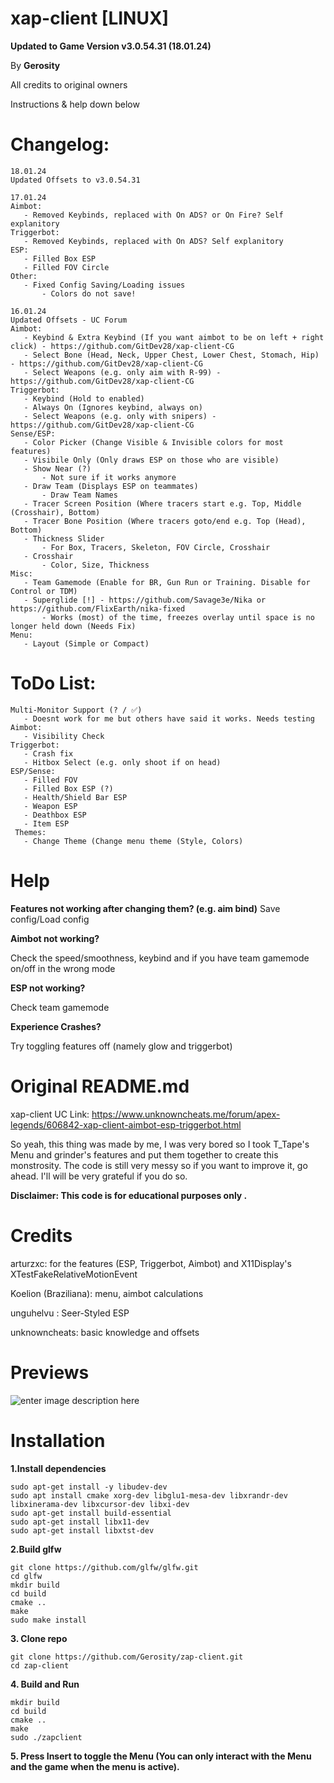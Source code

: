 # xap-client  [LINUX]
**Updated to Game Version v3.0.54.31 (18.01.24)**

By **Gerosity**

All credits to original owners

Instructions & help down below

# Changelog:
    18.01.24
    Updated Offsets to v3.0.54.31

    17.01.24
    Aimbot:
       - Removed Keybinds, replaced with On ADS? or On Fire? Self explanitory
    Triggerbot:
       - Removed Keybinds, replaced with On ADS? Self explanitory
    ESP:
       - Filled Box ESP
       - Filled FOV Circle
    Other:
       - Fixed Config Saving/Loading issues
           - Colors do not save!

    16.01.24
    Updated Offsets - UC Forum
    Aimbot:
       - Keybind & Extra Keybind (If you want aimbot to be on left + right click) - https://github.com/GitDev28/xap-client-CG
       - Select Bone (Head, Neck, Upper Chest, Lower Chest, Stomach, Hip) - https://github.com/GitDev28/xap-client-CG
       - Select Weapons (e.g. only aim with R-99) - https://github.com/GitDev28/xap-client-CG
    Triggerbot:
       - Keybind (Hold to enabled)
       - Always On (Ignores keybind, always on)
       - Select Weapons (e.g. only with snipers) - https://github.com/GitDev28/xap-client-CG
    Sense/ESP:
       - Color Picker (Change Visible & Invisible colors for most features)
       - Visibile Only (Only draws ESP on those who are visible)
       - Show Near (?)
           - Not sure if it works anymore
       - Draw Team (Displays ESP on teammates)
           - Draw Team Names
       - Tracer Screen Position (Where tracers start e.g. Top, Middle (Crosshair), Bottom)
       - Tracer Bone Position (Where tracers goto/end e.g. Top (Head), Bottom)
       - Thickness Slider
           - For Box, Tracers, Skeleton, FOV Circle, Crosshair
       - Crosshair
           - Color, Size, Thickness
    Misc:
       - Team Gamemode (Enable for BR, Gun Run or Training. Disable for Control or TDM)
       - Superglide [!] - https://github.com/Savage3e/Nika or https://github.com/FlixEarth/nika-fixed
           - Works (most) of the time, freezes overlay until space is no longer held down (Needs Fix)
    Menu:
       - Layout (Simple or Compact)
       
# ToDo List:
    Multi-Monitor Support (? / ✅) 
       - Doesnt work for me but others have said it works. Needs testing
    Aimbot:
       - Visibility Check
    Triggerbot:
       - Crash fix
       - Hitbox Select (e.g. only shoot if on head)
    ESP/Sense:
       - Filled FOV
       - Filled Box ESP (?) 
       - Health/Shield Bar ESP
       - Weapon ESP
       - Deathbox ESP
       - Item ESP
     Themes:
       - Change Theme (Change menu theme (Style, Colors) 

# Help
**Features not working after changing them? (e.g. aim bind)**
Save config/Load config

**Aimbot not working?**

Check the speed/smoothness, keybind and if you have team gamemode on/off in the wrong mode

**ESP not working?**

Check team gamemode

**Experience Crashes?**

Try toggling features off (namely glow and triggerbot)

# Original README.md

xap-client UC Link: https://www.unknowncheats.me/forum/apex-legends/606842-xap-client-aimbot-esp-triggerbot.html

So yeah, this thing was made by me, I was very bored so I took T_Tape's Menu and grinder's features and put them together to create this monstrosity. The code is still very messy so if you want to improve it, go ahead.
I'll will be very grateful if you do so.

**Disclaimer: This code is for educational purposes only .**

# Credits
arturzxc: for the features (ESP, Triggerbot, Aimbot) and X11Display's XTestFakeRelativeMotionEvent

Koelion (Braziliana): menu, aimbot calculations

unguhelvu : Seer-Styled ESP

unknowncheats: basic knowledge and offsets


# Previews

![enter image description here](https://i.imgur.com/7mVlPrr.png)

# Installation
**1.Install dependencies**

    sudo apt-get install -y libudev-dev
    sudo apt install cmake xorg-dev libglu1-mesa-dev libxrandr-dev libxinerama-dev libxcursor-dev libxi-dev
    sudo apt-get install build-essential
    sudo apt-get install libx11-dev
    sudo apt-get install libxtst-dev

**2.Build glfw**

    git clone https://github.com/glfw/glfw.git
    cd glfw
    mkdir build
    cd build
    cmake ..
    make
    sudo make install

**3. Clone repo**

    git clone https://github.com/Gerosity/zap-client.git
    cd zap-client

**4. Build and Run**

    mkdir build
    cd build
    cmake ..
    make
    sudo ./zapclient
    
**5. Press Insert to toggle the Menu (You can only interact with the Menu and the game when the menu is active).**
